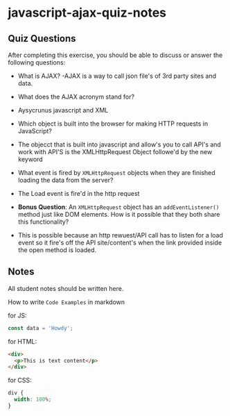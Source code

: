 # javascript-ajax-quiz-notes

## Quiz Questions

After completing this exercise, you should be able to discuss or answer the following questions:

- What is AJAX?
  -AJAX is a way to call json file's of 3rd party sites and data.
- What does the AJAX acronym stand for?
- Aysycrunus javascript and XML
- Which object is built into the browser for making HTTP requests in JavaScript?
- The objecct that is built into javascript and allow's you to call API's and work with API'S is the XMLHttpRequest Object followe'd by the new keyword

- What event is fired by `XMLHttpRequest` objects when they are finished loading the data from the server?
- The Load event is fire'd in the http request

- **Bonus Question**: An `XMLHttpRequest` object has an `addEventListener()` method just like DOM elements. How is it possible that they both share this functionality?
- This is possible because an http rewuest/API call has to listen for a load event so it fire's off the API site/content's when the link provided inside the open method is loaded.

## Notes

All student notes should be written here.

How to write `Code Examples` in markdown

for JS:

```javascript
const data = 'Howdy';
```

for HTML:

```html
<div>
  <p>This is text content</p>
</div>
```

for CSS:

```css
div {
  width: 100%;
}
```
